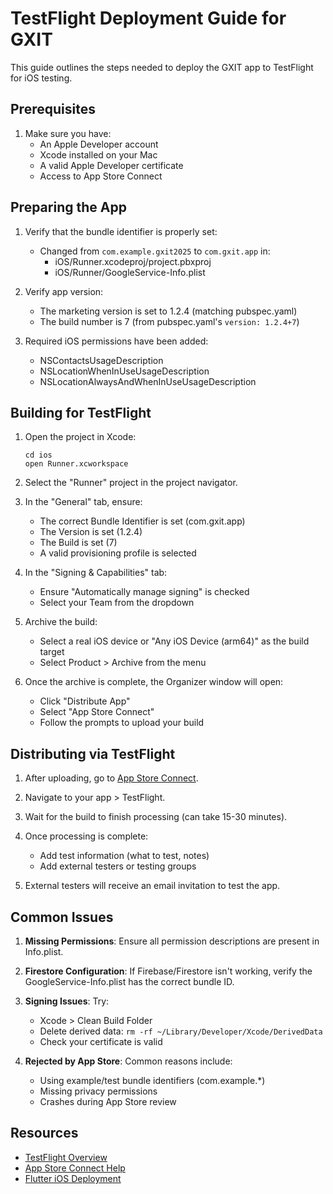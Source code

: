 # TestFlight Deployment Guide for GXIT

This guide outlines the steps needed to deploy the GXIT app to TestFlight for iOS testing.

## Prerequisites

1. Make sure you have:
   - An Apple Developer account
   - Xcode installed on your Mac
   - A valid Apple Developer certificate
   - Access to App Store Connect

## Preparing the App

1. Verify that the bundle identifier is properly set:
   - Changed from `com.example.gxit2025` to `com.gxit.app` in:
     - iOS/Runner.xcodeproj/project.pbxproj
     - iOS/Runner/GoogleService-Info.plist

2. Verify app version:
   - The marketing version is set to 1.2.4 (matching pubspec.yaml)
   - The build number is 7 (from pubspec.yaml's `version: 1.2.4+7`)

3. Required iOS permissions have been added:
   - NSContactsUsageDescription
   - NSLocationWhenInUseUsageDescription
   - NSLocationAlwaysAndWhenInUseUsageDescription

## Building for TestFlight

1. Open the project in Xcode:
   ```
   cd ios
   open Runner.xcworkspace
   ```

2. Select the "Runner" project in the project navigator.

3. In the "General" tab, ensure:
   - The correct Bundle Identifier is set (com.gxit.app)
   - The Version is set (1.2.4)
   - The Build is set (7)
   - A valid provisioning profile is selected

4. In the "Signing & Capabilities" tab:
   - Ensure "Automatically manage signing" is checked
   - Select your Team from the dropdown

5. Archive the build:
   - Select a real iOS device or "Any iOS Device (arm64)" as the build target
   - Select Product > Archive from the menu

6. Once the archive is complete, the Organizer window will open:
   - Click "Distribute App"
   - Select "App Store Connect"
   - Follow the prompts to upload your build

## Distributing via TestFlight

1. After uploading, go to [App Store Connect](https://appstoreconnect.apple.com/).

2. Navigate to your app > TestFlight.

3. Wait for the build to finish processing (can take 15-30 minutes).

4. Once processing is complete:
   - Add test information (what to test, notes)
   - Add external testers or testing groups

5. External testers will receive an email invitation to test the app.

## Common Issues

1. **Missing Permissions**: Ensure all permission descriptions are present in Info.plist.

2. **Firestore Configuration**: If Firebase/Firestore isn't working, verify the GoogleService-Info.plist has the correct bundle ID.

3. **Signing Issues**: Try:
   - Xcode > Clean Build Folder
   - Delete derived data: `rm -rf ~/Library/Developer/Xcode/DerivedData`
   - Check your certificate is valid

4. **Rejected by App Store**: Common reasons include:
   - Using example/test bundle identifiers (com.example.*)
   - Missing privacy permissions
   - Crashes during App Store review

## Resources

- [TestFlight Overview](https://developer.apple.com/testflight/)
- [App Store Connect Help](https://help.apple.com/app-store-connect/)
- [Flutter iOS Deployment](https://docs.flutter.dev/deployment/ios) 